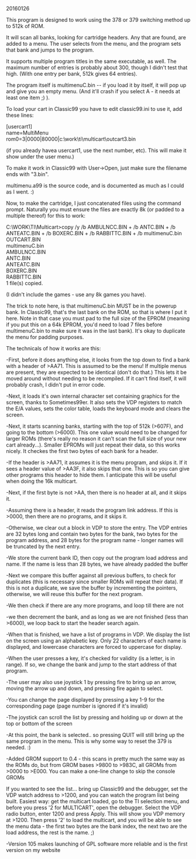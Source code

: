 20160126

This program is designed to work using the 378 or 379 switching method up to 512k of ROM.

It will scan all banks, looking for cartridge headers. Any that are found, are added to a menu. The user selects from the menu, and the program sets that bank and jumps to the program.

It supports multiple program titles in the same executable, as well. The maximum number of entries is probably about 300, though I didn't test that high. (With one entry per bank, 512k gives 64 entries).

The program itself is multimenuC.bin -- if you load it by itself, it will pop up and give you an empty menu. (And it'll crash if you select A - it needs at least one item ;) ).

To load your cart in Classic99 you have to edit classic99.ini to use it, add these lines:

[usercart1]\
name=MultiMenu\
rom0=3|0000|80000|c:\work\ti\multicart\outcart3.bin

(if you already havea usercart1, use the next number, etc). This will make it show under the user menu.)

To make it work in Classic99 with User->Open, just make sure the filename ends with "3.bin".

multimenu.a99 is the source code, and is documented as much as I could as I went. :)

Now, to make the cartridge, I just concatenated files using the command prompt. Naturally you must ensure the files are exactly 8k (or padded to a multiple thereof) for this to work:

C:\WORK\TI\Multicart>copy /y /b AMBULNCC.BIN + /b ANTC.BIN + /b ANTEATC.BIN + /b BOXERC.BIN + /b RABBITTC.BIN + /b multimenuC.bin OUTCART.BIN\
multimenuC.bin\
AMBULNCC.BIN\
ANTC.BIN\
ANTEATC.BIN\
BOXERC.BIN\
RABBITTC.BIN\
        1 file(s) copied.

(I didn't include the games - use any 8k games you have).

The trick to note here, is that multimenuC.bin MUST be in the powerup bank. In Classic99, that's the last bank on the ROM, so that is where I put it here. Note in that case you must pad to the full size of the EPROM (meaning if you put this on a 64k EPROM, you'd need to load 7 files before multimenuC.bin to make sure it was in the last bank). It's okay to duplicate the menu for padding purposes.

The technicals of how it works are this:

-First, before it does anything else, it looks from the top down to find a bank with a header of >AA71. This is assumed to be the menu! If multiple menus are present, they are expected to be identical (don't do that.) This lets it be moved around without needing to be recompiled. If it can't find itself, it will probably crash, I didn't put in error code.

-Next, it loads it's own internal character set containing graphics for the screen, thanks to Sometimes99er. It also sets the VDP registers to match the E/A values, sets the color table, loads the keyboard mode and clears the screen. 

-Next, it starts scanning banks, starting with the top of 512k (>607F), and going to the bottom (>6000). This one value would need to be changed for larger ROMs (there's really no reason it can't scan the full size of your new cart already...). Smaller EPROMs will just repeat their data, so this works nicely. It checkes the first two bytes of each bank for a header.

-If the header is >AA71, it assumes it is the menu program, and skips it. If it sees a header value of >AA3F, it also skips that one. This is so you can give other programs this header to hide them. I anticipate this will be useful when doing the 16k multicart.

-Next, if the first byte is not >AA, then there is no header at all, and it skips it.

-Assuming there is a header, it reads the program link address. If this is >0000, then there are no programs, and it skips it.

-Otherwise, we clear out a block in VDP to store the entry. The VDP entries are 32 bytes long and contain two bytes for the bank, two bytes for the program address, and 28 bytes for the program name - longer names will be truncated by the next entry. 

-We store the current bank ID, then copy out the program load address and name. If the name is less than 28 bytes, we have already padded the buffer

-Next we compare this buffer against all previous buffers, to check for duplicates (this is necessary since smaller ROMs will repeat their data). If this is not a duplicate, we save the buffer by incrementing the pointers, otherwise, we will reuse this buffer for the next program.

-We then check if there are any more programs, and loop till there are not

-we then decrement the bank, and as long as we are not finished (less than >6000), we loop back to start the header search again.

-When that is finished, we have a list of programs in VDP. We display the list on the screen using an alphabetic key. Only 22 characters of each name is displayed, and lowercase characters are forced to uppercase for display.

-When the user presses a key, it's checked for validity (is a letter, is in range). If so, we change the bank and jump to the start address of that program.

-The user may also use joystick 1 by pressing fire to bring up an arrow, moving the arrow up and down, and pressing fire again to select.

-You can change the page displayed by pressing a key 1-9 for the corresponding page (page number is ignored if it's invalid)

-The joystick can scroll the list by pressing and holding up or down at the top or bottom of the screen

-At this point, the bank is selected.. so pressing QUIT will still bring up the same program in the menu. This is why some way to reset the 379 is needed. :) 

-Added GROM support to 0.4 - this scans in pretty much the same way as the ROMs do, but from GROM bases >9800 to >983C, all GROMs from >0000 to >E000. You can make a one-line change to skip the console GROMs

If you wanted to see the list... bring up Classic99 and the debugger, set the VDP watch address to >1200, and you can watch the program list being built. Easiest way: get the multicart loaded, go to the TI selection menu, and before you press '2 for MULTICART', open the debugger. Select the VDP radio button, enter 1200 and press Apply. This will show you VDP memory at >1200. Then press '2' to load the multicart, and you will be able to see the menu data - the first two bytes are the bank index, the next two are the load address, the rest is the name. ;)

-Version 105 makes launching of GPL software more reliable and is the first version on my website

